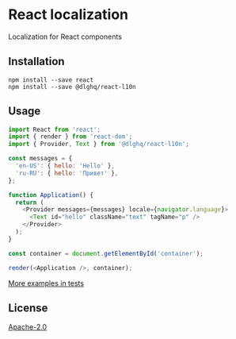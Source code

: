 # React localization

Localization for React components

## Installation

```
npm install --save react
npm install --save @dlghq/react-l10n
```

## Usage

```js
import React from 'react';
import { render } from 'react-dom';
import { Provider, Text } from '@dlghq/react-l10n';

const messages = {
  'en-US': { hello: 'Hello' },
  'ru-RU': { hello: 'Привет' },
};

function Application() {
  return (
    <Provider messages={messages} locale={navigator.language}>
      <Text id="hello" className="text" tagName="p" />
    </Provider>
  );
}

const container = document.getElementById('container');

render(<Application />, container);
```

[More examples in tests](test/index.js)

## License

[Apache-2.0](LICENSE)
